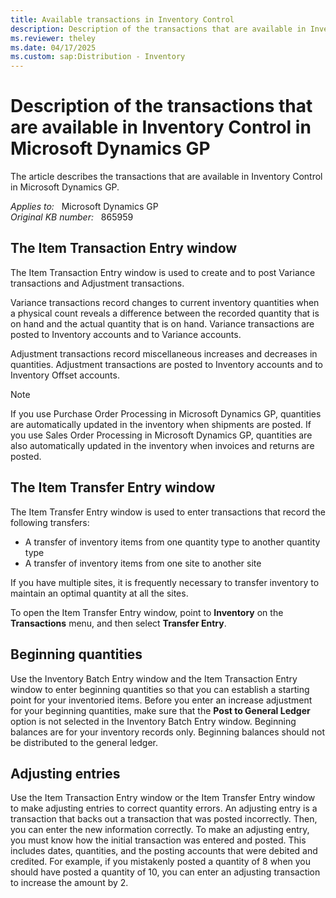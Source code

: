```yaml
---
title: Available transactions in Inventory Control
description: Description of the transactions that are available in Inventory Control in Microsoft Dynamics GP.
ms.reviewer: theley
ms.date: 04/17/2025
ms.custom: sap:Distribution - Inventory
---
```

# Description of the transactions that are available in Inventory Control in Microsoft Dynamics GP

The article describes the transactions that are available in Inventory Control in Microsoft Dynamics GP.

_Applies to:_ &nbsp; Microsoft Dynamics GP  
_Original KB number:_ &nbsp; 865959

## The Item Transaction Entry window

The Item Transaction Entry window is used to create and to post Variance transactions and Adjustment transactions.

Variance transactions record changes to current inventory quantities when a physical count reveals a difference between the recorded quantity that is on hand and the actual quantity that is on hand. Variance transactions are posted to Inventory accounts and to Variance accounts.

Adjustment transactions record miscellaneous increases and decreases in quantities. Adjustment transactions are posted to Inventory accounts and to Inventory Offset accounts.

> [!NOTE]
> If you use Purchase Order Processing in Microsoft Dynamics GP, quantities are automatically updated in the inventory when shipments are posted. If you use Sales Order Processing in Microsoft Dynamics GP, quantities are also automatically updated in the inventory when invoices and returns are posted.

## The Item Transfer Entry window

The Item Transfer Entry window is used to enter transactions that record the following transfers:

- A transfer of inventory items from one quantity type to another quantity type
- A transfer of inventory items from one site to another site

If you have multiple sites, it is frequently necessary to transfer inventory to maintain an optimal quantity at all the sites.

To open the Item Transfer Entry window, point to **Inventory** on the **Transactions** menu, and then select **Transfer Entry**.

## Beginning quantities

Use the Inventory Batch Entry window and the Item Transaction Entry window to enter beginning quantities so that you can establish a starting point for your inventoried items. Before you enter an increase adjustment for your beginning quantities, make sure that the **Post to General Ledger** option is not selected in the Inventory Batch Entry window. Beginning balances are for your inventory records only. Beginning balances should not be distributed to the general ledger.

## Adjusting entries

Use the Item Transaction Entry window or the Item Transfer Entry window to make adjusting entries to correct quantity errors. An adjusting entry is a transaction that backs out a transaction that was posted incorrectly. Then, you can enter the new information correctly. To make an adjusting entry, you must know how the initial transaction was entered and posted. This includes dates, quantities, and the posting accounts that were debited and credited. For example, if you mistakenly posted a quantity of 8 when you should have posted a quantity of 10, you can enter an adjusting transaction to increase the amount by 2.
